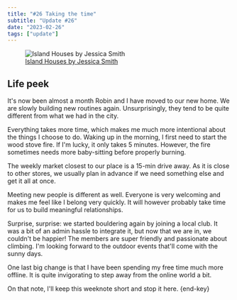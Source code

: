 ```yaml
---
title: "#26 Taking the time"
subtitle: "Update #26"
date: "2023-02-26"
tags: ["update"]
---
```


<figure>
 <img src="https://cdn.shopify.com/s/files/1/0548/7634/0281/products/portisaac.jpg" alt="Island Houses by Jessica Smith" />
 <figcaption><a href="https://www.jessicasmithillustration.co.uk/products/island-houses">Island Houses by Jessica Smith</a>
 </figcaption>
</figure>

## Life peek

It's now been almost a month Robin and I have moved to our new home. We are slowly building new routines again. Unsurprisingly, they tend to be quite different from what we had in the city.

Everything takes more time, which makes me much more intentional about the things I choose to do. Waking up in the morning, I first need to start the wood stove fire. If I'm lucky, it only takes 5 minutes. However, the fire sometimes needs more baby-sitting before properly burning.

The weekly market closest to our place is a 15-min drive away. As it is close to other stores, we usually plan in advance if we need something else and get it all at once.

Meeting new people is different as well. Everyone is very welcoming and makes me feel like I belong very quickly. It will however probably take time for us to build meaningful relationships.

Surprise, surprise: we started bouldering again by joining a local club. It was a bit of an admin hassle to integrate it, but now that we are in, we couldn't be happier! The members are super friendly and passionate about climbing. I'm looking forward to the outdoor events that'll come with the sunny days.

One last big change is that I have been spending my free time much more offline. It is quite invigorating to step away from the online world a bit.

On that note, I'll keep this weeknote short and stop it here. {end-key}
